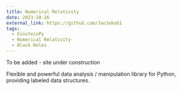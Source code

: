 ```yaml
---
title: Numerical Relativity
date: 2023-10-26
external_link: https://github.com/JanJakob1
tags:
  - EinsteinPy
  - Numerical Relativity
  - Black Holes
---
```


To be added - site under construction

Flexible and powerful data analysis / manipulation library for Python, providing labeled data structures.

<!--more-->
